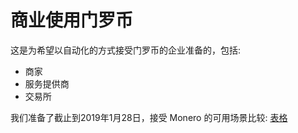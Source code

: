 # 商业使用门罗币
这是为希望以自动化的方式接受门罗币的企业准备的，包括:
* 商家
* 服务提供商
* 交易所

我们准备了截止到2019年1月28日，接受 Monero 的可用场景比较:
[表格](https://monerodocs.org/r/accepting-monero-comparison-matrix)

